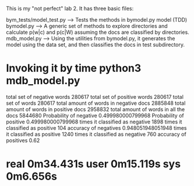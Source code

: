 This is my "not perfect" lab 2.
It has three basic files:

bym_tests/model_test.py --> Tests the methods in bymodel.py model (TDD)
bymodel.py --> A generic set of methods to explore directories and calculate p(w|c) and p(c|W) assuming the docs are
               classified by directories.
mdb_model.py --> Using the utilities from bymodel.py, it generates the model using the data set, and then classifies the docs in test subdirectory.


Invoking it by time python3 mdb_model.py
======================================
total set of negative words 280617
total set of positive words 280617
total set of words 280617
total amount of words in negative docs 2885848
total amount of words in positive docs 2958832
total amount of words in all the docs 5844680
Probability of negative 0.499980000799968
Probability of positive 0.499980000799968
times it classified as negative 1898
times it classified as positive 104
accuracy of negatives 0.948051948051948
times it classified as positive 1240
times it classified as negative 760
accuracy of positives 0.62

real	0m34.431s
user	0m15.119s
sys	0m6.656s
======================================

